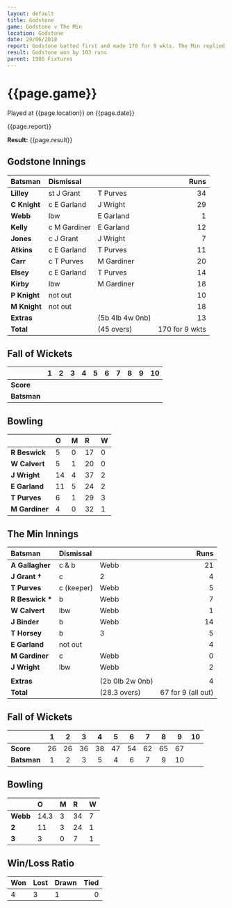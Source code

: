 ```yaml
---
layout: default
title: Godstone
game: Godstone v The Min
location: Godstone
date: 29/06/2018
report: Godstone batted first and made 170 for 9 wkts. The Min replied with 67 for 9 (all out).
result: Godstone won by 103 runs
parent: 1986 Fixtures
---
```


# {{page.game}}

Played at {{page.location}} on {{page.date}}

{{page.report}}

**Result:** {{page.result}}

## Godstone Innings

| Batsman | Dismissal |  | Runs |
|:---|:---|---|---:|
| **Lilley** | st J Grant | T Purves | 34 | 
| **C Knight** | c E Garland | J Wright | 29 | 
| **Webb** | lbw | E Garland | 1 | 
| **Kelly** | c M Gardiner | E Garland | 12 | 
| **Jones** | c J Grant | J Wright | 7 | 
| **Atkins** | c E Garland | T Purves | 11 | 
| **Carr** | c T Purves | M Gardiner | 20 | 
| **Elsey** | c E Garland | T Purves | 14 | 
| **Kirby** | lbw | M Gardiner | 18 | 
| **P Knight** | not out |  | 10 | 
| **M Knight** | not out |  | 18 | 
| **Extras** | | (5b 4lb 4w 0nb) | 13 | 
| **Total** | | (45 overs) | 170 for 9 wkts | 

## Fall of Wickets

| | 1 | 2 | 3 | 4 | 5 | 6 | 7 | 8 | 9 | 10 |
|---|:---:|:---:|:---:|:---:|:---:|:---:|:---:|:---:|:---:|:---:|
| **Score** |  |  |  |  |  |  |  |  |  |  |
| **Batsman** |  |  |  |  |  |  |  |  |  |  |  |

## Bowling

| | O | M | R | W |
|---|:---|:---|:---|:---|
| **R Beswick** | 5 | 0 | 17 | 0 | 
| **W Calvert** | 5 | 1 | 20 | 0 | 
| **J Wright** | 14 | 4 | 37 | 2 | 
| **E Garland** | 11 | 5 | 24 | 2 | 
| **T Purves** | 6 | 1 | 29 | 3 |
| **M Gardiner** | 4 | 0 | 32 | 1 | 

## The Min Innings

| Batsman | Dismissal |  | Runs |
|:---|:---|---|---:|
| **A Gallagher** | c & b | Webb | 21 | 
| **J Grant &#8224;** | c | 2 | 4 | 
| **T Purves** | c (keeper) | Webb | 5 | 
| **R Beswick &#42;** | b | Webb | 7 | 
| **W Calvert** | lbw  | Webb | 1 | 
| **J Binder** | b | Webb | 14 | 
| **T Horsey** | b | 3 | 5 | 
| **E Garland** | not out |  | 4 | 
| **M Gardiner** | c | Webb | 0 | 
| **J Wright** | lbw | Webb | 2 | 
|  |  |  |  |
| **Extras** | | (2b 0lb 2w 0nb) | 4 | 
| **Total** | | (28.3 overs) | 67 for 9 (all out) | 

## Fall of Wickets

| | 1 | 2 | 3 | 4 | 5 | 6 | 7 | 8 | 9 | 10 |
|---|:---:|:---:|:---:|:---:|:---:|:---:|:---:|:---:|:---:|:---:|
| **Score** | 26 | 26 | 36 | 38 | 47 | 54 | 62 | 65 | 67 |  | 
| **Batsman** | 1 | 2 | 3 | 5 | 4 | 6 | 7 | 9 | 10 |  | 


## Bowling

| | O | M | R | W |
|---|:---|:---|:---|:---|
| **Webb** | 14.3 | 3 | 34 | 7 | 
| **2** | 11 | 3 | 24 | 1 | 
| **3** | 3 | 0 | 7 | 1 | 


## Win/Loss Ratio

| Won | Lost | Drawn | Tied |
|:---|:---|:---|---:|
| 4 | 3 | 1 | 0 |